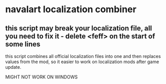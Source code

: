 # navalart localization combiner

## this script may break your localization file, all you need to fix it - delete \<feff> on the start of some lines

this script combines all official localization files into one and then replaces values from the mod, so it easier to work on localization mods after game update.

MIGHT NOT WORK ON WINDOWS
